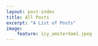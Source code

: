 ```yaml
---
layout: post-index
title: All Posts
excerpt: "A List of Posts"
image:
    feature: icy_amsterdam1.jpeg
---
```

